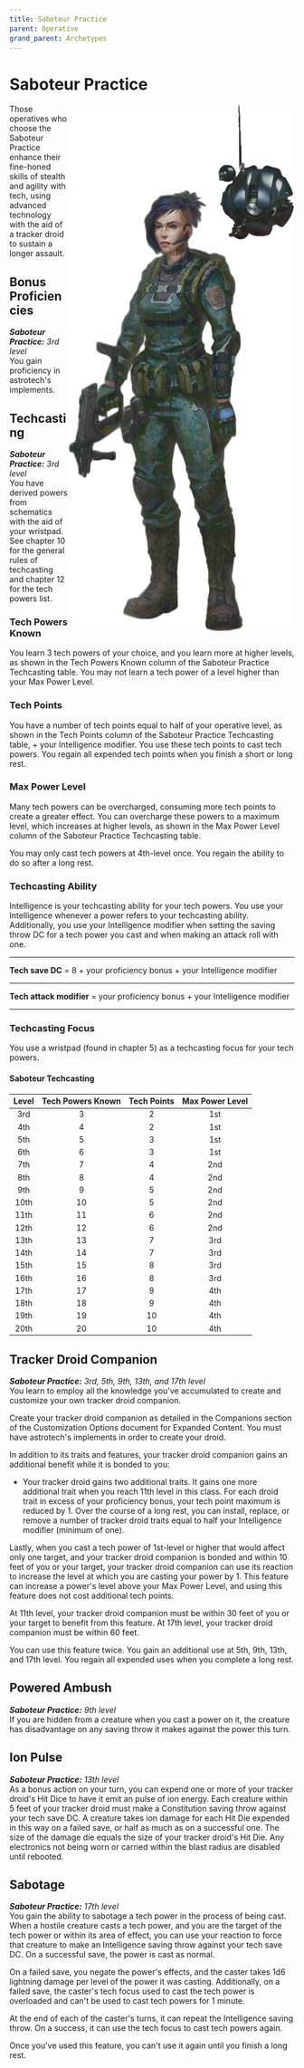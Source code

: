 ```yaml
---
title: Saboteur Practice
parent: Operative
grand_parent: Archetypes
---
```


# Saboteur Practice

<img src='../../../../zzImages/Classes/operative_saboteur_01.png' style='float:right; width:400px;'>

Those operatives who choose the Saboteur Practice enhance their fine-honed skills of stealth and agility with tech, using advanced technology with the aid of a tracker droid to sustain a longer assault.

## Bonus Proficiencies
_**Saboteur Practice:** 3rd level_<br>
You gain proficiency in astrotech's implements.

## Techcasting
_**Saboteur Practice:** 3rd level_<br>
You have derived powers from schematics with the aid of your wristpad. See chapter 10 for the general rules of techcasting and chapter 12 for the tech powers list.

### Tech Powers Known
You learn 3 tech powers of your choice, and you learn more at higher levels, as shown in the Tech Powers Known column of the Saboteur Practice Techcasting table. You may not learn a tech power of a level higher than your Max Power Level.

### Tech Points
You have a number of tech points equal to half of your operative level, as shown in the Tech Points column of the Saboteur Practice Techcasting table, + your Intelligence modifier. You use these tech points to cast tech powers. You regain all expended tech points when you finish a short or long rest.

### Max Power Level
Many tech powers can be overcharged, consuming more tech points to create a greater effect. You can overcharge these powers to a maximum level, which increases at higher levels, as shown in the Max Power Level column of the Saboteur Practice Techcasting table.

You may only cast tech powers at 4th-level once. You regain the ability to do so after a long rest.

### Techcasting Ability
Intelligence is your techcasting ability for your tech powers. You use your Intelligence whenever a power refers to your techcasting ability. Additionally, you use your Intelligence modifier when setting the saving throw DC for a tech power you cast and when making an attack roll with one.

___



**Tech save DC** = 8 + your proficiency bonus + your Intelligence modifier

___

**Tech attack modifier** = your proficiency bonus + your Intelligence modifier



___

### Techcasting Focus
You use a wristpad (found in chapter 5) as a techcasting focus for your tech powers.

#### Saboteur Techcasting

| Level | Tech Powers Known | Tech Points | Max Power Level |
|:---:|:---:|:---:|:---:|
|  3rd |  3 |  2 | 1st |
|  4th |  4 |  2 | 1st |
|  5th |  5 |  3 | 1st |
|  6th |  6 |  3 | 1st |
|  7th |  7 |  4 | 2nd |
|  8th |  8 |  4 | 2nd |
|  9th |  9 |  5 | 2nd |
| 10th | 10 |  5 | 2nd |
| 11th | 11 |  6 | 2nd |
| 12th | 12 |  6 | 2nd |
| 13th | 13 |  7 | 3rd |
| 14th | 14 |  7 | 3rd |
| 15th | 15 |  8 | 3rd |
| 16th | 16 |  8 | 3rd |
| 17th | 17 |  9 | 4th |
| 18th | 18 |  9 | 4th |
| 19th | 19 | 10 | 4th |
| 20th | 20 | 10 | 4th |





## Tracker Droid Companion
_**Saboteur Practice:** 3rd, 5th, 9th, 13th, and 17th level_<br>
You learn to employ all the knowledge you've accumulated to create and customize your own tracker droid companion.

Create your tracker droid companion as detailed in the Companions section of the Customization Options document for Expanded Content. You must have astrotech's implements in order to create your droid.

In addition to its traits and features, your tracker droid companion gains an additional benefit while it is bonded to you:
- Your tracker droid gains two additional traits. It gains one more additional trait when you reach 11th level in this class. For each droid trait in excess of your proficiency bonus, your tech point maximum is reduced by 1. Over the course of a long rest, you can install, replace, or remove a number of tracker droid traits equal to half your Intelligence modifier (minimum of one).

Lastly, when you cast a tech power of 1st-level or higher that would affect only one target, and your tracker droid companion is bonded and within 10 feet of you or your target, your tracker droid companion can use its reaction to increase the level at which you are casting your power by 1. This feature can increase a power's level above your Max Power Level, and using this feature does not cost additional tech points.

At 11th level, your tracker droid companion must be within 30 feet of you or your target to benefit from this feature. At 17th level, your tracker droid companion must be within 60 feet.

You can use this feature twice. You gain an additional use at 5th, 9th, 13th, and 17th level. You regain all expended uses when you complete a long rest.

## Powered Ambush
_**Saboteur Practice:** 9th level_<br>
If you are hidden from a creature when you cast a power on it, the creature has disadvantage on any saving throw it makes against the power this turn.

## Ion Pulse
_**Saboteur Practice:** 13th level_<br>
As a bonus action on your turn, you can expend one or more of your tracker droid's Hit Dice to have it emit an pulse of ion energy. Each creature within 5 feet of your tracker droid must make a Constitution saving throw against your tech save DC. A creature takes ion damage for each Hit Die expended in this way on a failed save, or half as much as on a successful one. The size of the damage die equals the size of your tracker droid's Hit Die. Any electronics not being worn or carried within the blast radius are disabled until rebooted.







 

## Sabotage
_**Saboteur Practice:** 17th level_<br>
You gain the ability to sabotage a tech power in the process of being cast. When a hostile creature casts a tech power, and you are the target of the tech power or within its area of effect, you can use your reaction to force that creature to make an Intelligence saving throw against your tech save DC. On a successful save, the power is cast as normal.

On a failed save, you negate the power's effects, and the caster takes 1d6 lightning damage per level of the power it was casting. Additionally, on a failed save, the caster's tech focus used to cast the tech power is overloaded and can't be used to cast tech powers for 1 minute. 

At the end of each of the caster's turns, it can repeat the Intelligence saving throw. On a success, it can use the tech focus to cast tech powers again.

Once you've used this feature, you can't use it again until you finish a long rest.
